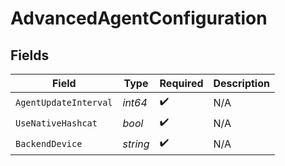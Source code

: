 # AdvancedAgentConfiguration


## Fields

| Field                 | Type                  | Required              | Description           |
| --------------------- | --------------------- | --------------------- | --------------------- |
| `AgentUpdateInterval` | *int64*               | :heavy_check_mark:    | N/A                   |
| `UseNativeHashcat`    | *bool*                | :heavy_check_mark:    | N/A                   |
| `BackendDevice`       | *string*              | :heavy_check_mark:    | N/A                   |